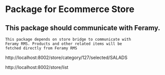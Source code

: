 # Package for Ecommerce Store
## This package should communicate with Feramy.
```angular2html
This package depends on store bridge to communicate with 
Feramy RMS. Products and other related items will be 
fetched directly from Feramy RMS
```

http://localhost:8002/store/category/127/selected/SALADS

http://localhost:8002/store/list